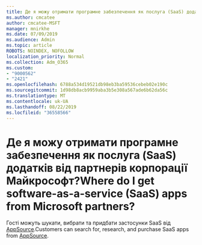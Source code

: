 ```yaml
---
title: Де я можу отримати програмне забезпечення як послуга (SaaS) додатків?
ms.author: cmcatee
author: cmcatee-MSFT
manager: mnirkhe
ms.date: 07/09/2019
ms.audience: Admin
ms.topic: article
ROBOTS: NOINDEX, NOFOLLOW
localization_priority: Normal
ms.collection: Adm_O365
ms.custom:
- "9000562"
- "2421"
ms.openlocfilehash: 6788a534d19521db98eb3ba59536cebeb02e190c
ms.sourcegitcommit: 1d98db8acb9959aba3b5e308a567ade6b62da56c
ms.translationtype: MT
ms.contentlocale: uk-UA
ms.lasthandoff: 08/22/2019
ms.locfileid: "36558566"
---
```

# <a name="where-do-i-get-software-as-a-service-saas-apps-from-microsoft-partners"></a><span data-ttu-id="80a27-102">Де я можу отримати програмне забезпечення як послуга (SaaS) додатків від партнерів корпорації Майкрософт?</span><span class="sxs-lookup"><span data-stu-id="80a27-102">Where do I get software-as-a-service (SaaS) apps from Microsoft partners?</span></span>

<span data-ttu-id="80a27-103">Гості можуть шукати, вибрати та придбати застосунки SaaS від [AppSource](http://www.appsource.com/).</span><span class="sxs-lookup"><span data-stu-id="80a27-103">Customers can search for, research, and purchase SaaS apps from [AppSource](http://www.appsource.com/).</span></span>